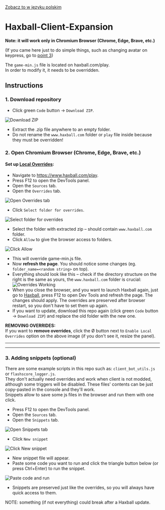[Zobacz to w języku polskim](https://github.com/ChasmSolacer/Haxball-Client-Expansion/blob/master/README_pl.md#haxball-client-expansion)
# Haxball-Client-Expansion
**Note: it will work only in Chromium Browser (Chrome, Edge, Brave, etc.)**

(If you came here just to do simple things, such as changing avatar on keypress, go to [point 3](#3-adding-snippets-optional))

The `game-min.js` file is located on haxball.com/play.<br>
In order to modify it, it needs to be overridden.

## Instructions
### 1. Download repository
- Click green `Code` button → `Download ZIP`.

![Download ZIP](https://user-images.githubusercontent.com/46286197/215098635-7506d00a-2649-48ef-92aa-2892205a0ddd.png)
- Extract the .zip file anywhere to an empty folder.
- Do not rename the `www.haxball.com` folder or `play` file inside because they must be overridden!

### 2. Open Chromium Browser (Chrome, Edge, Brave, etc.)
#### Set up [Local Overrides](https://developer.chrome.com/blog/new-in-devtools-65/#overrides):
- Navigate to https://www.haxball.com/play.
- Press F12 to open the DevTools panel.
- Open the `Sources` tab.
- Open the `Overrides` tab.

![Open Overrides tab](https://user-images.githubusercontent.com/46286197/230602334-765266de-6b4f-4b5a-9c8c-6333f574dd36.png)
- Click `Select folder for overrides`.

![Select folder for overrides](https://user-images.githubusercontent.com/46286197/230602819-2b8cf3ba-fa73-4960-96fd-be18b0eb06c6.png)
- Select the folder with extracted zip – should contain `www.haxball.com` folder.
- Click `Allow` to give the browser access to folders.

![Click Allow](https://user-images.githubusercontent.com/46286197/230603501-2fe09d7d-19ba-4f27-afad-6997cd2c3d9b.png)
- This will override game-min.js file.
- Now **refresh the page**. You should notice some changes (eg. `folder_name=<random string>` on top).
- Everything should look like this – check if the directory structure on the right is the same as yours, the `www.haxball.com` folder is crucial:
  ![Overrides Working](https://github.com/ChasmSolacer/Haxball-Client-Expansion/assets/46286197/32fdc632-52c3-46a0-9576-4665373e3671)
- When you close the browser, and you want to launch Haxball again, just go to [Haxball](https://www.haxball.com/play), press F12 to open Dev Tools and refresh the page. The changes should apply. The overrides are preserved after browser restart, so you don't have to set them up again.
- If you want to update, download this repo again (click green `Code` button → `Download ZIP`) and replace the old folder with the new one.

**REMOVING OVERRIDES:**<br>
If you want to **remove overrides**, click the Ø button next to `Enable Local Overrides` option on the above image (if you don't see it, resize the panel).
___
___

### 3. Adding snippets (optional)
There are some example scripts in this repo such as: `client_bot_utils.js` or `flashscore_logger.js`.<br>
They don't actually need overrides and work when client is not modded, although some triggers will be disabled. These files' contents can be just copy-pasted in the console and they'll work.<br>
Snippets allow to save some js files in the browser and run them with one click.
- Press F12 to open the DevTools panel.
- Open the `Sources` tab.
- Open the `Snippets` tab.

![Open Snippets tab](https://user-images.githubusercontent.com/46286197/230608281-43c4fa5d-6eb7-4d4a-8189-ad3a520fe7df.png)
- Click `New snippet`

![Click New snippet](https://user-images.githubusercontent.com/46286197/230608837-b500e47b-26e7-4ad5-a794-199e12b252b4.png)
- New snippet file will appear.
- Paste some code you want to run and click the triangle button below (or press Ctrl+Enter) to run the snippet.

![Paste code and run](https://user-images.githubusercontent.com/46286197/230609759-e80f906d-173b-4781-8ac2-7c06767956c4.png)
- Snippets are preserved just like the overrides, so you will always have quick access to them.

NOTE: something (if not everything) could break after a Haxball update.
